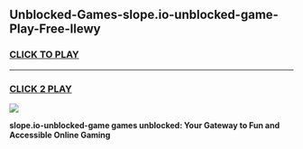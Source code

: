 
## Unblocked-Games-slope.io-unblocked-game-Play-Free-llewy
<h3>
<a href="https://premium76.site?title=slope.io-unblocked-game&ref=20M">CLICK TO PLAY</a></h3>
<hr>

<h3>
<a href="https://premium76.site?title=slope.io-unblocked-game&ref=20M">CLICK 2 PLAY</a>
  
</h3>

<a href="https://premium76.site?title=slope.io-unblocked-game&ref=19M"><img src="https://clearcache.store/games.png"></a>


**slope.io-unblocked-game games unblocked: Your Gateway to Fun and Accessible Online Gaming**
